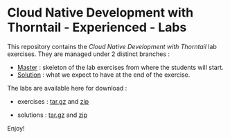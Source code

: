 # Cloud Native Development with Thorntail - Experienced - Labs

This repository contains the _Cloud Native Development with Thorntail_ lab exercises. They are managed under 2 distinct branches : 

* [Master](https://github.com/gpe-mw-training/cnd_thorntail_experienced/tree/master) : skeleton of the lab exercises from where the students will start.
* [Solution](https://github.com/gpe-mw-training/cnd_thorntail_experienced/tree/solution) : what we expect to have at the end of the exercise.

The labs are available here for download : 

* exercises : [tar.gz](https://github.com/gpe-mw-training/cnd_thorntail_experienced/archive/master.tar.gz) and [zip](https://github.com/gpe-mw-training/cnd_thorntail_experienced/archive/master.zip)

* solutions : [tar.gz](https://github.com/gpe-mw-training/cnd_thorntail_experienced/archive/solution.tar.gz) and [zip](https://github.com/gpe-mw-training/cnd_thorntail_experienced/archive/solution.zip)

Enjoy!
